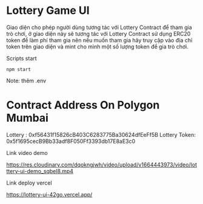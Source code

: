 # Lottery Game UI

Giao diện cho phép người dùng tương tác với Lottery Contract để tham gia trò chơi, ở giao diện này sẽ tương tác với Lottery Contract sử dụng ERC20 token để làm phí tham gia nên nếu muốn tham gia hãy truy cập vào địa chỉ token trên giao diện và mint cho mình một số lượng token để gia trò chơi.

Scripts start

```shell
npm start
```

Note: thêm .env

# Contract Address On Polygon Mumbai

Lottery : 0xf56431f15826cB403C6283775Ba30624dfEeFf5B
Lottery Token: 0x5f1695cecB9Bb33adf8F050Ff3393db17E8aE3c0

Link video demo

https://res.cloudinary.com/dqokngjwh/video/upload/v1664443973/video/lotttery-ui-demo_sqbel8.mp4

Link deploy vercel

https://lottery-ui-42go.vercel.app/
